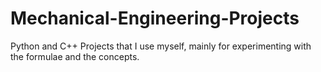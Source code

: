 # Mechanical-Engineering-Projects
Python and C++ Projects that I use myself, mainly for experimenting with the formulae and the concepts.
